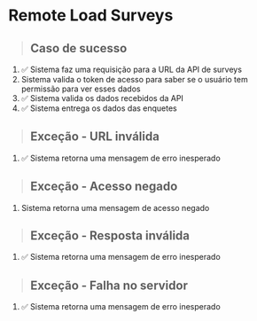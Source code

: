# Remote Load Surveys

> ## Caso de sucesso

1. ✅ Sistema faz uma requisição para a URL da API de surveys
2. Sistema valida o token de acesso para saber se o usuário tem permissão para ver esses dados
3. ✅ Sistema valida os dados recebidos da API
4. ✅ Sistema entrega os dados das enquetes

> ## Exceção - URL inválida

1. ✅ Sistema retorna uma mensagem de erro inesperado

> ## Exceção - Acesso negado

1. Sistema retorna uma mensagem de acesso negado

> ## Exceção - Resposta inválida

1. ✅ Sistema retorna uma mensagem de erro inesperado

> ## Exceção - Falha no servidor

1. ✅ Sistema retorna uma mensagem de erro inesperado
